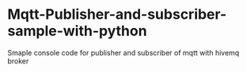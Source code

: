 # Mqtt-Publisher-and-subscriber-sample-with-python
Smaple console code for publisher and subscriber of mqtt with hivemq broker 
